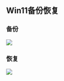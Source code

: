 ## Win11备份恢复
### 备份
![](https://ddns.smpi.top:10000/md_attachments/Pasted%20image%2020220423233603.png)

### 恢复
![](https://ddns.smpi.top:10000/md_attachments/Pasted%20image%2020220423233925.png)